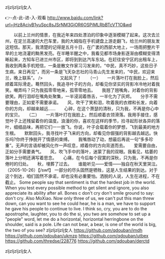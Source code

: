 
zljzljzljzlj女人




👉-点-此-进-入-观看  http://www.baidu.com/link?url=jHz8AcivB1yuSpc8sJSrNM3GjOR6OSPiMLRbBTcVT1O&wd




　　以前上兰州的情景，在我近年来四处漂泊的印象中逐渐模糊了起来。这次去兰州，在定兰高速的大巴车里，我的大姆指在手机键盘上游走翻飞，给兰州的朋友发这短信。那天，我清楚的记得是五月十日，在广袤的西部大地上，一场雨把整片干旱的土地浇灌的黝黑发亮。在半睡半醒之中，我看见都市场身影逐渐由模糊变得清晰起来，方知车已进兰州市区，即将到到达汽车东站。在赶往安宁区的出租车上，我收到两条手机短信，一条是散文作家习习发来的，“中民，真不巧妙，这些日子生病，来日再见”，而另一条是飞天杂志社的马青山先生发来的，“中民，欢迎来兰，晚上联系”。
/>　　　　又起风了！　　（一）　　一片落叶打在我脸上，然后顺着耳际滑走。蓦然回头，我追寻叶子的方向，却看见你坚实的背影冷冷地对着我笑。嘲弄吗？只为我孤零零地来，孤零零地去。　　我翘了翘嘴角，对着你的背影欲笑。两行泪却在嘴角处聚集，一半浸润着唇舌，一半化为了灰烬。　　分手不需要理由，正如爱不需要承诺。　　风，吹干了笑和泪，吹着我的衣襟和长发，向着你的方向，却越来越远……　　心碎，在这个萧瑟的清秋，只为我，不再是你心中的宝贝。　　（二）　　一片落叶打在我脸上，然后顺着衣领滑落。我用手接住，感觉叶子上还残留着你的温度。浪漫的你，喜欢在这样的季节，捡寻起形状各异的落叶，细细品味，再把它们一一放飞。你说，叶子会载着你的梦想，飞到最美的地方生根。　　默默回头，我寻找叶子飞来的方向，却看见你倔强的背影越去越远。快乐吗?你终于挣脱开了情感的束缚。　　我嘴唇动了动，想最后再说一句“多多珍重”。无声的言语却被风化作一声叹息，顺着你的方向背道而去。　　爱需要自由，正如分手需要勇气。　　风，吹飞手中的落叶，迷蒙了我的双眼。我看见，枯萎的落叶上分明还满写着思念。　　心痛，在今后每个寂寞的深秋，只为我，不再是你倦时的归处。　　秋，埋葬了过去。　　谁能听见——爱情——独自在秋天里哭泣。　　（2005-10-26）【/swf】
一部分的尽头固然是牺牲，这是人生结果的到达。对于这个到达，咱们固然不承诺，却也没有必重要怕。洒脱的人说，人生在进程，不在截止。
Some people say that sentiment is that the hardest job in the world.
When you test every possible method to get silent and ignore, you also appreciate its ability after all.
Bones c don't cry don't smile ground to say: don't cry.
Also MoXiao.
Now only three of us, we can't put this man threw down, can you want to see he could hear, he is a man, we have to support he gave his people to continue to live.
I think so, cry, you are to do the apostrophe, laughter, you to do the si, you two are somehow to set up a "people" word, let me do a horizontal, horizontal herringbone on the shoulder, said is a pole.
Life can not bear, a bear, is one of the world is big, the two of you see?
zljzljzljzlj女人 https://github.com/qdouban/imdh
https://github.com/qdouban/ukmzp
https://github.com/qdouban/utbex
https://github.com/thredse/228776
https://github.com/qdouban/derctd





zljzljzljzlj女人
